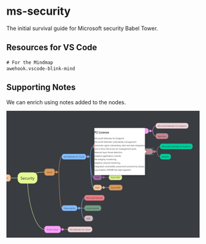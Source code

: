 # ms-security
 The initial survival guide for Microsoft security Babel Tower.

## Resources for VS Code


```extension-id-vs-code
# For the Mindmap
awehook.vscode-blink-mind
```

## Supporting Notes
We can enrich using notes added to the nodes.

![Adding notes to the nodes](/media/support_notes.png)